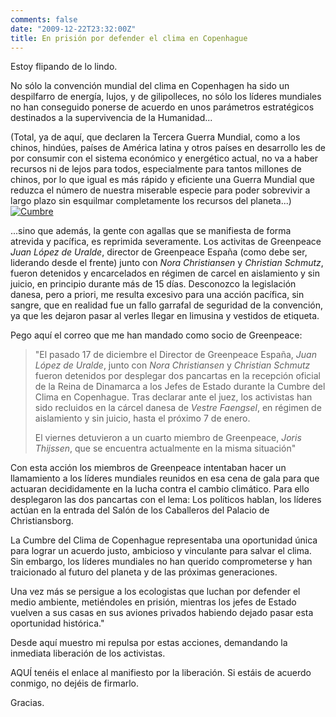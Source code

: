 ```yaml
---
comments: false
date: "2009-12-22T23:32:00Z"
title: En prisión por defender el clima en Copenhague
---
```


Estoy flipando de lo lindo.

No sólo la convención mundial del clima en Copenhagen ha sido un
despilfarro de energía, lujos, y de gilipolleces, no sólo los líderes
mundiales no han conseguido ponerse de acuerdo en unos parámetros
estratégicos destinados a la supervivencia de la Humanidad...

(Total, ya de aquí, que declaren la Tercera Guerra Mundial, como a los
chinos, hindúes, países de América latina y otros países en desarrollo
les de por consumir con el sistema económico y energético actual, no va
a haber recursos ni de lejos para todos, especialmente para tantos
millones de chinos, por lo que igual es más rápido y eficiente una
Guerra Mundial que reduzca el número de nuestra miserable especie para
poder sobrevivir a largo plazo sin esquilmar completamente los recursos
del
planeta...)[![](http://www.elciudadano.cl/contenido/uploads/cumbrecop23.jpg "Cumbre")](http://www.elciudadano.cl/contenido/uploads/cumbrecop23.jpg)

...sino que además, la gente con agallas que se manifiesta de forma
atrevida y pacífica, es reprimida severamente. Los activitas de
Greenpeace *Juan López de Uralde*, director de Greenpeace España (como
debe ser, liderando desde el frente) junto con *Nora Christiansen* y
*Christian Schmutz*, fueron detenidos y encarcelados en régimen de
carcel en aislamiento y sin juicio, en principio durante más de 15 días.
Desconozco la legislación danesa, pero a priori, me resulta excesivo
para una acción pacífica, sin sangre, que en realidad fue un fallo
garrafal de seguridad de la convención, ya que les dejaron pasar al
verles llegar en limusina y vestidos de etiqueta.

<!--more-->

Pego aquí el correo que me han mandado como socio de Greenpeace:

> "El pasado 17 de diciembre el Director de Greenpeace España, *Juan
> López de Uralde*, junto con *Nora Christiansen* y *Christian Schmutz*
> fueron detenidos por desplegar dos pancartas en la recepción oficial
> de la Reina de Dinamarca a los Jefes de Estado durante la Cumbre del
> Clima en Copenhague. Tras declarar ante el juez, los activistas han
> sido recluidos en la cárcel danesa de *Vestre Faengsel*, en régimen de
> aislamiento y sin juicio, hasta el próximo 7 de enero.
>
> El viernes detuvieron a un cuarto miembro de Greenpeace, *Joris
> Thijssen*, que se encuentra actualmente en la misma situación"

Con esta acción los miembros de Greenpeace intentaban hacer un
llamamiento a los líderes mundiales reunidos en esa cena de gala para
que actuaran decididamente en la lucha contra el cambio climático. Para
ello desplegaron las dos pancartas con el lema: Los políticos hablan,
los líderes actúan en la entrada del Salón de los Caballeros del Palacio
de Christiansborg.

La Cumbre del Clima de Copenhague representaba una oportunidad única
para lograr un acuerdo justo, ambicioso y vinculante para salvar el
clima. Sin embargo, los líderes mundiales no han querido comprometerse y
han traicionado al futuro del planeta y de las próximas generaciones.

Una vez más se persigue a los ecologistas que luchan por defender el
medio ambiente, metiéndoles en prisión, mientras los jefes de Estado
vuelven a sus casas en sus aviones privados habiendo dejado pasar esta
oportunidad histórica."

Desde aquí muestro mi repulsa por estas acciones, demandando la
inmediata liberación de los activistas.

AQUÍ tenéis el enlace al manifiesto por la liberación. Si estáis de
acuerdo conmigo, no dejéis de firmarlo.

Gracias.

  
  
<!--adsense-->  
  

